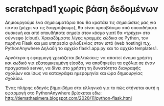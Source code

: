 # scratchpad1 χωρίς βάση δεδομένων 
Δημιουργούμε ένα σημειωματάριο που θα κρατάει τις σημειώσεις μας για πάντα (μέχρι να τις διαγράψουμε), θα είναι προσβάσιμο από οποιαδήποτε συσκευή και από οπουδήποτε σημείο στον κόσμο γιατί θα «τρέχει» στο σύννεφο (cloud).
Χρειαζόμαστε λίγες γραμμές κώδικα σε Python, τον πυρήνα Flask και μια υπηρεσία φιλοξενίας στον ιστό (web hosting) π.χ. PythonAnywhere
Δηλαδή το αρχείο flask1.app.py και το αρχείο templates1.

Αργότερα η εφαρμογή χρειάζεται βελτιώσεις: να απαιτεί όνομα χρήστη και κωδικό για εξατομικευμένη είσοδο, να αποθηκεύει τα σχόλια σε έναν πραγματικό server, να δίνει στο χρήστη τη δυνατότητα διαγραφής  σχολίων και ίσως να καταγράφει ημερομηνία και ώρα δημιουργίας σχολίου.

Ένας πλήρης οδηγός βήμα-βήμα στα ελληνικά για το πώς στήνεται αυτή η εφαρμογή στο PythonAnywhere βρίσκεται εδω: http://tiemathasimera.blogspot.com/2020/11/python-flask.html
